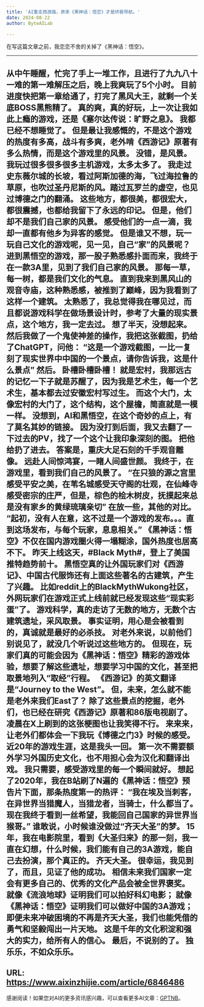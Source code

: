 ```yaml
---
title: 'AI重走西游路，原来《黑神话：悟空》才是终极导航。'
date: 2024-08-22
author: ByteAILab

---
```


在写这篇文章之前，我恋恋不舍的关掉了《黑神话：悟空》。

---

从中午睡醒，忙完了手上一堆工作，且进行了九九八十一难的第一难解压之后，晚上我爽玩了5个小时。
目前进度快把第一章给通了，打完了黑风大王，就剩一个关底BOSS黑熊精了。
真的爽，真的好玩，上一次让我如此上瘾的游戏，还是《塞尔达传说：旷野之息》。
我都已经不想睡觉了。
但是最让我感慨的，不是这个游戏的热度有多高，战斗有多爽，老外啃《西游记》原著有多么热情，而是这个游戏里的风景。
没错，是风景。
我玩过很多很多很多主机游戏，太多太多了。
我走过史东薇尔城的长坡，看过阿斯加德的海，飞过海拉鲁的草原，也吹过圣丹尼斯的风。踏过瓦罗兰的虚空，也见过博德之门的翻涌。
这些地方，都很美，都很宏大，都很震撼，也都给我留下了永远的印记。
但是，他们却不是我们自己家的风景。
感受他们的一点一滴，我却一直都有他乡为异客的感觉。
但是谁又不想，玩一玩自己文化的游戏呢，见一见，自己“家”的风景呢？
进到黑悟空的游戏，那一股子熟悉感扑面而来，我终于在一款3A里，见到了我们自己家的风景。
那每一草，每一树，都是我们文化的气息。
直到我来到黑风山的观音寺庙，这种熟悉感，被推到了巅峰，因为我看到了这样一个建筑。
太熟悉了，我总觉得我在哪见过，而且都说游戏科学在做场景设计时，参考了大量的现实景点，这个地方，我一定去过。
想了半天，没想起来。
然后我做了一个鬼使神差的操作，我把这张截图，扔给了ChatGPT，问他：
“这是一个游戏截图，一比一复刻了现实世界中中国的一个景点，请你告诉我，这是什么景点”
然后。
卧槽卧槽卧槽！
就是宏村，我那远古的记忆一下子就是苏醒了，因为我是艺术生，每一个艺术生，基本都去过安徽宏村写过生。
而这个大门，太像宏村的大门了，这个结构，这个屋檐，简直就是一模一样。
没想到，AI和黑悟空，在这个奇妙的点上，有了莫名其妙的链接。
因为没打到后面，我又去翻了一下过去的PV，找了一个这个让我印象深刻的图。
把他给扔了进去。
答案是，重庆大足石刻的千手观音雕像。
远赴人间惊鸿宴，一睹人间盛世颜。
我终于，在游戏里，看到我们自己的风景了。
“在只狼的源之宫里感受平安之美，在苇名城感受天守阁的壮观，在仙峰寺感受密宗的庄严，但是，棕色的桧木树皮，抚摸起来总是没有家乡的黄绿琉璃亲切”
在放一些，其他的对比。
“起初，没有人在意，这不过是一个游戏的发布。。。直到这场发布，与每个玩家，息息相关。”
《黑神话：悟空》不仅在国内游戏圈火得一塌糊涂，国外热度也居高不下。
昨天上线这天，#Black Myth#，登上了美国推特趋势前十。
黑悟空真的让外国玩家们对《西游记》、中国古代服饰还有上面这些著名的古建筑，产生了兴趣。
比如reddit上的BlackMythWukong社区，外网玩家们在游戏正式上线前就已经发现这些“现实彩蛋”了。
游戏科学，真的走访了无数的地方，无数个古建筑遗址，采风取景。
事实证明，用心是会被看到的，真诚就是最好的必杀技。
对老外来说，以前他们别说见了，就没几个听说过这些地方的。
但现在，玩家们真的可能会因为《黑神话：悟空》精彩的游戏体验，想要了解这些遗址，想要学习中国的文化，甚至把取景地列入“取经”行程。
《西游记》的英文翻译是“Journey to the West”。
但，未来，怎么就不能是老外来我们East了？
除了这些景点的挖掘，老外们，也已经在研究《西游记》原著和86版电视剧了。
凌晨在X上刷到的这张梗图也让我笑得不行。
来来来，让老外们都体会一下我玩《博德之门3》时候的感受。
近20年的游戏生涯，这是我头一回。
第一次不需要额外学习外国历史文化，也不用担心会为汉化和翻译出戏。
我只需要，感受游戏里的每一个瞬间就好。
想起了2020年，我在B站刷了N遍的《黑神话：悟空》预告片下面，那条热度第一的热评：
“我在埃及当刺客，在异世界当猎魔人，当猎龙者，当骑士，什么都当了。现在我终于看到一丝希望，我能回自己国家的异世界当猴哥。”
谁敢说，小时候谁没做过“齐天大圣”的梦。
15年，我在电影院里，看到《大圣归来》的那一刻，我一直在幻想，什么时候，我们能有自己的3A游戏，能自己去扮演，那个真正的。
齐天大圣。
很幸运，我见到了，而且，见证了他的成功。
相信未来我们国家一定会有更多自己的、优秀的文化产品会被全世界褒奖。
就像《流浪地球》证明我们可以拍好科幻电影；
就像《黑神话：悟空》证明我们可以做好中国的3A游戏；
即便未来冲破困境的不再是齐天大圣，我们也能凭借的勇气和坚毅闯出一片天地。
这是千年的文化积淀和强大的实力，给所有人的信心。
最后，不说别的了。
独乐乐，不如众乐乐。
---

URL: https://www.aixinzhijie.com/article/6846486
---
感谢阅读！如果您对AI的更多资讯感兴趣，可以查看更多AI文章：[GPTNB](https://gptnb.com)。